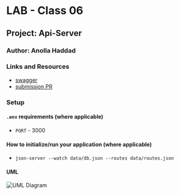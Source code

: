 # LAB - Class 06

## Project: Api-Server

### Author: Anolla Haddad

### Links and Resources

- [swagger](https://app.swaggerhub.com/apis/Anolla/api-server-lab06/0.2#/)
- [submission PR](https://github.com/401-advanced-javascript-Anolla/api-server/pull/1)

### Setup

#### `.env` requirements (where applicable)

- `PORT` - 3000

#### How to initialize/run your application (where applicable)

- `json-server --watch data/db.json --routes data/routes.json`

#### UML

![UML Diagram]()
